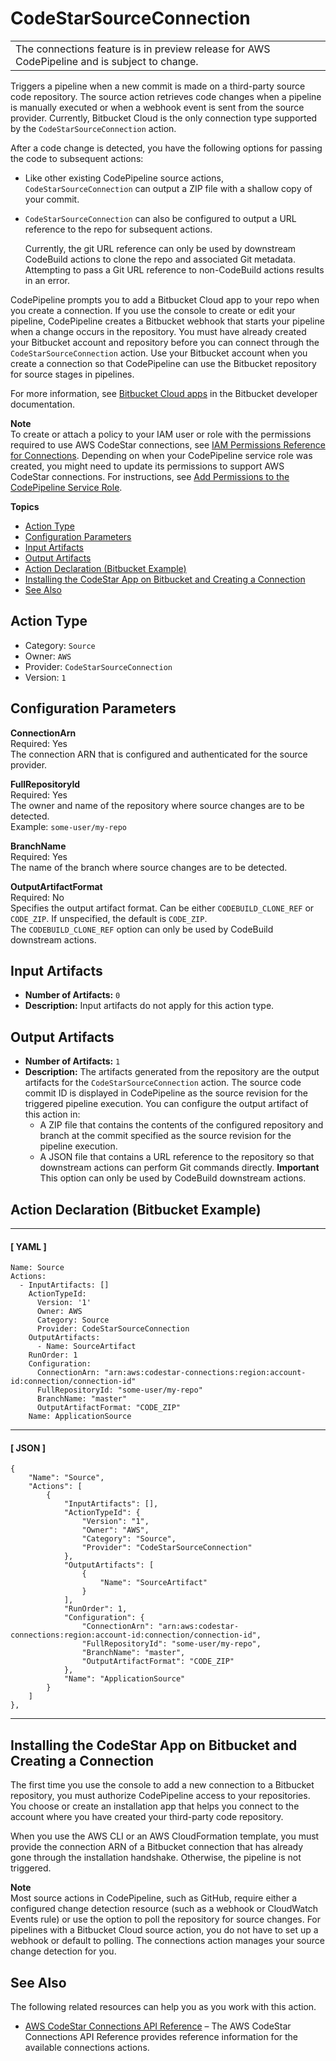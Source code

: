 # CodeStarSourceConnection<a name="action-reference-CodestarConnectionSource"></a>


|  | 
| --- |
| The connections feature is in preview release for AWS CodePipeline and is subject to change\. | 

Triggers a pipeline when a new commit is made on a third\-party source code repository\. The source action retrieves code changes when a pipeline is manually executed or when a webhook event is sent from the source provider\. Currently, Bitbucket Cloud is the only connection type supported by the `CodeStarSourceConnection` action\.

After a code change is detected, you have the following options for passing the code to subsequent actions:
+ Like other existing CodePipeline source actions, `CodeStarSourceConnection` can output a ZIP file with a shallow copy of your commit\.
+ `CodeStarSourceConnection` can also be configured to output a URL reference to the repo for subsequent actions\.

  Currently, the git URL reference can only be used by downstream CodeBuild actions to clone the repo and associated Git metadata\. Attempting to pass a Git URL reference to non\-CodeBuild actions results in an error\.

CodePipeline prompts you to add a Bitbucket Cloud app to your repo when you create a connection\. If you use the console to create or edit your pipeline, CodePipeline creates a Bitbucket webhook that starts your pipeline when a change occurs in the repository\. You must have already created your Bitbucket account and repository before you can connect through the `CodeStarSourceConnection` action\. Use your Bitbucket account when you create a connection so that CodePipeline can use the Bitbucket repository for source stages in pipelines\.

For more information, see [Bitbucket Cloud apps](https://confluence.atlassian.com/bitbucket/bitbucket-cloud-add-ons-780871938.html) in the Bitbucket developer documentation\.

**Note**  
To create or attach a policy to your IAM user or role with the permissions required to use AWS CodeStar connections, see [IAM Permissions Reference for Connections](connections-permissions.md)\. Depending on when your CodePipeline service role was created, you might need to update its permissions to support AWS CodeStar connections\. For instructions, see [Add Permissions to the CodePipeline Service Role](security-iam.md#how-to-update-role-new-services)\.

**Topics**
+ [Action Type](#action-reference-CodestarConnectionSource-type)
+ [Configuration Parameters](#action-reference-CodestarConnectionSource-config)
+ [Input Artifacts](#action-reference-CodestarConnectionSource-input)
+ [Output Artifacts](#action-reference-CodestarConnectionSource-output)
+ [Action Declaration \(Bitbucket Example\)](#action-reference-CodestarConnectionSource-example)
+ [Installing the CodeStar App on Bitbucket and Creating a Connection](#action-reference-CodestarConnectionSource-auth)
+ [See Also](#action-reference-CodestarConnectionSource-links)

## Action Type<a name="action-reference-CodestarConnectionSource-type"></a>
+ Category: `Source`
+ Owner: `AWS`
+ Provider: `CodeStarSourceConnection`
+ Version: `1`

## Configuration Parameters<a name="action-reference-CodestarConnectionSource-config"></a>

****ConnectionArn****  
Required: Yes  
The connection ARN that is configured and authenticated for the source provider\.

****FullRepositoryId****  
Required: Yes  
The owner and name of the repository where source changes are to be detected\.  
Example: `some-user/my-repo`

****BranchName****  
Required: Yes  
The name of the branch where source changes are to be detected\.

****OutputArtifactFormat****  
Required: No  
Specifies the output artifact format\. Can be either `CODEBUILD_CLONE_REF` or `CODE_ZIP`\. If unspecified, the default is `CODE_ZIP`\.  
The `CODEBUILD_CLONE_REF` option can only be used by CodeBuild downstream actions\.

## Input Artifacts<a name="action-reference-CodestarConnectionSource-input"></a>
+ **Number of Artifacts:** `0`
+ **Description:** Input artifacts do not apply for this action type\.

## Output Artifacts<a name="action-reference-CodestarConnectionSource-output"></a>
+ **Number of Artifacts:** `1` 
+ **Description:** The artifacts generated from the repository are the output artifacts for the `CodeStarSourceConnection` action\. The source code commit ID is displayed in CodePipeline as the source revision for the triggered pipeline execution\. You can configure the output artifact of this action in:
  + A ZIP file that contains the contents of the configured repository and branch at the commit specified as the source revision for the pipeline execution\.
  + A JSON file that contains a URL reference to the repository so that downstream actions can perform Git commands directly\.
**Important**  
This option can only be used by CodeBuild downstream actions\.

## Action Declaration \(Bitbucket Example\)<a name="action-reference-CodestarConnectionSource-example"></a>

------
#### [ YAML ]

```
Name: Source
Actions:
  - InputArtifacts: []
    ActionTypeId:
      Version: '1'
      Owner: AWS
      Category: Source
      Provider: CodeStarSourceConnection
    OutputArtifacts:
      - Name: SourceArtifact
    RunOrder: 1
    Configuration:
      ConnectionArn: "arn:aws:codestar-connections:region:account-id:connection/connection-id"
      FullRepositoryId: "some-user/my-repo"
      BranchName: "master"
      OutputArtifactFormat: "CODE_ZIP"
    Name: ApplicationSource
```

------
#### [ JSON ]

```
{
    "Name": "Source",
    "Actions": [
        {
            "InputArtifacts": [],
            "ActionTypeId": {
                "Version": "1",
                "Owner": "AWS",
                "Category": "Source",
                "Provider": "CodeStarSourceConnection"
            },
            "OutputArtifacts": [
                {
                    "Name": "SourceArtifact"
                }
            ],
            "RunOrder": 1,
            "Configuration": {
                "ConnectionArn": "arn:aws:codestar-connections:region:account-id:connection/connection-id",
                "FullRepositoryId": "some-user/my-repo",
                "BranchName": "master",
                "OutputArtifactFormat": "CODE_ZIP"
            },
            "Name": "ApplicationSource"
        }
    ]
},
```

------

## Installing the CodeStar App on Bitbucket and Creating a Connection<a name="action-reference-CodestarConnectionSource-auth"></a>

The first time you use the console to add a new connection to a Bitbucket repository, you must authorize CodePipeline access to your repositories\. You choose or create an installation app that helps you connect to the account where you have created your third\-party code repository\.

 When you use the AWS CLI or an AWS CloudFormation template, you must provide the connection ARN of a Bitbucket connection that has already gone through the installation handshake\. Otherwise, the pipeline is not triggered\.

**Note**  
Most source actions in CodePipeline, such as GitHub, require either a configured change detection resource \(such as a webhook or CloudWatch Events rule\) or use the option to poll the repository for source changes\. For pipelines with a Bitbucket Cloud source action, you do not have to set up a webhook or default to polling\. The connections action manages your source change detection for you\. 

## See Also<a name="action-reference-CodestarConnectionSource-links"></a>

The following related resources can help you as you work with this action\.
+ [AWS CodeStar Connections API Reference](https://docs.aws.amazon.com/codestar-connections/latest/APIReference/Welcome.html) – The AWS CodeStar Connections API Reference provides reference information for the available connections actions\.